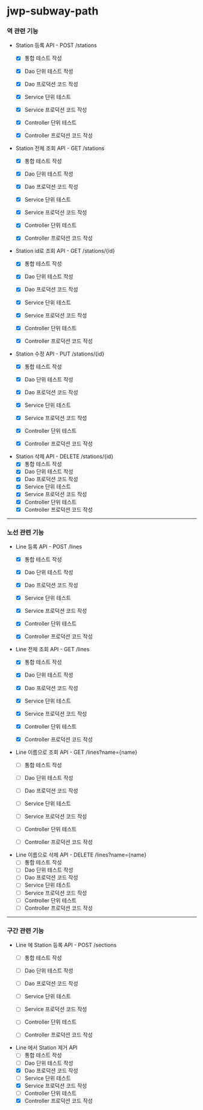 # jwp-subway-path

### 역 관련 기능

- Station 등록 API - POST /stations
  - [x] 통합 테스트 작성
  - [x] Dao 단위 테스트 작성
  - [x] Dao 프로덕션 코드 작성
  - [x] Service 단위 테스트
  - [x] Service 프로덕션 코드 작성
  - [x] Controller 단위 테스트
  - [x] Controller 프로덕션 코드 작성


- Station 전체 조회 API - GET /stations
  - [x] 통합 테스트 작성
  - [x] Dao 단위 테스트 작성
  - [x] Dao 프로덕션 코드 작성
  - [x] Service 단위 테스트
  - [x] Service 프로덕션 코드 작성
  - [x] Controller 단위 테스트
  - [x] Controller 프로덕션 코드 작성


- Station id로 조회 API - GET /stations/{id}
  - [x] 통합 테스트 작성
  - [x] Dao 단위 테스트 작성
  - [x] Dao 프로덕션 코드 작성
  - [x] Service 단위 테스트
  - [x] Service 프로덕션 코드 작성
  - [x] Controller 단위 테스트
  - [x] Controller 프로덕션 코드 작성


- Station 수정 API - PUT /stations/{id}
  - [x] 통합 테스트 작성
  - [x] Dao 단위 테스트 작성
  - [x] Dao 프로덕션 코드 작성
  - [x] Service 단위 테스트
  - [x] Service 프로덕션 코드 작성
  - [x] Controller 단위 테스트
  - [x] Controller 프로덕션 코드 작성


- Station 삭제 API - DELETE /stations/{id}
  - [x] 통합 테스트 작성
  - [x] Dao 단위 테스트 작성
  - [x] Dao 프로덕션 코드 작성
  - [x] Service 단위 테스트
  - [x] Service 프로덕션 코드 작성
  - [x] Controller 단위 테스트
  - [x] Controller 프로덕션 코드 작성

---
### 노선 관련 기능

- Line 등록 API - POST /lines
  - [x] 통합 테스트 작성
  - [x] Dao 단위 테스트 작성
  - [x] Dao 프로덕션 코드 작성
  - [x] Service 단위 테스트
  - [x] Service 프로덕션 코드 작성
  - [x] Controller 단위 테스트
  - [x] Controller 프로덕션 코드 작성


- Line 전체 조회 API - GET /lines
  - [x] 통합 테스트 작성
  - [x] Dao 단위 테스트 작성
  - [x] Dao 프로덕션 코드 작성
  - [x] Service 단위 테스트
  - [x] Service 프로덕션 코드 작성
  - [x] Controller 단위 테스트
  - [x] Controller 프로덕션 코드 작성


- Line 이름으로 조회 API - GET /lines?name={name}
  - [ ] 통합 테스트 작성
  - [ ] Dao 단위 테스트 작성
  - [ ] Dao 프로덕션 코드 작성
  - [ ] Service 단위 테스트
  - [ ] Service 프로덕션 코드 작성
  - [ ] Controller 단위 테스트
  - [ ] Controller 프로덕션 코드 작성


[//]: # (우선 순위 낮음)
- Line 이름으로 삭제 API - DELETE /lines?name={name}
  - [ ] 통합 테스트 작성
  - [ ] Dao 단위 테스트 작성
  - [ ] Dao 프로덕션 코드 작성
  - [ ] Service 단위 테스트
  - [ ] Service 프로덕션 코드 작성
  - [ ] Controller 단위 테스트
  - [ ] Controller 프로덕션 코드 작성

---
### 구간 관련 기능

- Line 에 Station 등록 API - POST /sections
  - [ ] 통합 테스트 작성
  - [ ] Dao 단위 테스트 작성
  - [ ] Dao 프로덕션 코드 작성
  - [ ] Service 단위 테스트
  - [ ] Service 프로덕션 코드 작성 
  - [ ] Controller 단위 테스트
  - [ ] Controller 프로덕션 코드 작성


- Line 에서 Station 제거 API
    - [ ] 통합 테스트 작성
    - [ ] Dao 단위 테스트 작성
    - [x] Dao 프로덕션 코드 작성
    - [ ] Service 단위 테스트
    - [x] Service 프로덕션 코드 작성
    - [ ] Controller 단위 테스트
    - [x] Controller 프로덕션 코드 작성
